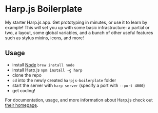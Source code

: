 Harp.js Boilerplate
====================
My starter Harp.js app. Get prototyping in minutes, or use it to learn by example! This will set you up with some basic infrastructure: a partial or two, a layout, some global variables, and a bunch of other useful features such as stylus mixins, icons, and more!

Usage
-----

* install [Node](http://nodejs.org/download/) `brew install node`
* install Harp.js `npm install -g harp`
* clone the repo
* `cd` into the newly created `harpjs-boilerplate` folder
* start the server with `harp server` (specify a port with `--port 4000`)
* get coding!

For documentation, usage, and more information about Harp.js check out [their homepage](http://harpjs.com/).
